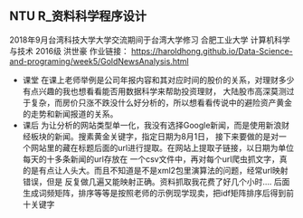 ﻿## NTU R_资料科学程序设计
2018年9月台湾科技大学大学交流期间于台湾大学修习
合肥工业大学 计算机科学与技术 2016级 洪世豪
作业链接： 
https://haroldhong.github.io/Data-Science-and-programing/week5/GoldNewsAnalysis.html

- 课堂
在课上老师举例是公司年报内容和其对应时间的股价的关系，对理财多少有点兴趣的我也想看看能否用数据科学来帮助投资理财，
大陆股市高深莫测过于复杂，而房价只涨不跌没什么好分析的，所以想看看传说中的避险资产黄金的走势和新闻报道的关系。
- 课后
为让分析的网站类型单一化，我没有选择Google新闻，而是使用新浪财经板块的新闻。搜素黄金关键字，指定日期为8月1日，
接下来要做的是对一个网站里的藏在标题后面的url进行提取。在网站上提取子链接，以日期为单位每天的十多条新闻的url存放在
一个csv文件中，再对每个url爬虫抓文字，真的是有点让人头大。而且不知道是不是xml2包里演算法的问题，经常url映射错误，但是
反复做几遍又能映射正确。资料抓取我花费了好几个小时....
后面生成词频矩阵，排序等等是按照老师的示例现学现卖，把idf矩阵排序后得到前十关键字
